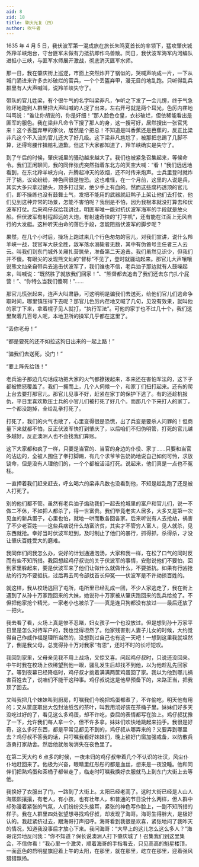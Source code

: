 ```yaml
---
aid: 8
zid: 18
title: 肇庆光复（四）
author: 吹牛者
---
```


1635 年 4 月 5 日，我伏波军第一混成旅在旅长朱鸣夏首长的率领下，猛攻肇庆城外羚羊峡炮台，守台匪军未做有力抵抗即作鸟兽散。同日，我伏波军海军内河编队进抵小三峡，与匪军水师展开激战，彻底消灭匪军水师。

那一日，我在肇庆街上巡逻，市面上突然炸开了锅似的，哭喊声响成一片，一下从城门涌进来许多衣衫破烂的官兵，一个个丢盔弃甲，漫无目的地乱跑。只听得乱兵群里有人大声喊叫，说羚羊峡失守了。

带队的官儿姓梁，有个很牛气的名字叫梁非凡，乍听之下发了一会儿愣，终于气急败坏地跑到人群里把大声叫喊的人捉了出来，左右开弓就是两个耳光，色厉内荏地叫骂说：“谁让你胡说的，你是奸细！”那人脸色仓皇，衣衫破烂，但依稀能看出是匪军的服色。我在梁非凡命令下搜了那人的身，这一搜可好，居然搜出一张官凭来！这个丢盔弃甲的家伙，居然是个把总！不知道是叫香蕉还是芭蕉的，反正比梁非凡这个不入流的官儿还大了好几级。这下梁非凡尴尬了，被那把总踢了几脚不算，还得弯腰作揖赔礼道歉。但这下大家都知道了，羚羊峡确实是失守了。

到了午后的时候，肇庆城里的骚动越来越大了。我们也被紧急召集起来，等候命令。我们正闲聊间，我的同伴张虎突然指着东北方的天空大喊：“看！”我们远远地看到，在东北羚羊峡方向，升腾起冲天的浓烟，还不时传来炮声。士兵里登时就炸开了锅，议论纷纷，神色间很是惶恐。这也难怪，在一个月前，这里的人说是兵，其实大多只拿过锄头，顶多打过架，绝少手上有血的。然而这些腐朽透顶的官儿们，即不操练也没有鼓舞士气，发把不能用的武器就赶鸭子上架让他们去打仗，他们见到这种异常的场景，怎能不害怕呢？我倒是不怕，因为我根本就没打算去和伏波军打仗。后来鸡仔叔给我讲过，明匪军唯一能对抗伏波军海军的手段就是放火船。但伏波军有射程超远的大炮，有射速奇快的“打字机”，还有能在江面上无风自行的大发艇。这种听天由命的落后手段，怎能阻挡伏波军的脚步呢？

果然，在几个小时后，操场上跑过来几个行色匆匆的官儿，对我们宣讲，说什么羚羊峡一战，我官军大获全胜，敌军落水溺毙者无数，其中有伪酋号主任者三人云云。叫我们到东门城外关厢扎营筑垒，准备第二天追击。我们虽然见识少，但我们并不傻。有眼尖的发现熊文灿的“督标”不见了，登时就骚动起来。那官儿大声嚷嚷说熊文灿亲自带兵去追击伏波军了，我们谁也不信，老兵油子那边就有人鼓噪起来，叫喊说：“既然胜了就放我们回家！”、“熊督都去追击了我们还去东门扎个屁营！”、“你特么当我们傻啊！”……

那官儿慌张起来，连声大叫肃静，可这明明是骗我们去送死，给他们官儿们逃命争取时间，哪里镇压得下去呢？那官儿色厉内荏地又喊了几句，见没有效果，就叫他的家丁下来，拿着棍子见人就打，“执行军法”。可他的家丁也不过几十个，我们这里聚着几百号人呢，本地卫所的操军几乎都在这里了。

“丢你老母！”

“都是要死的还不如拉这狗日出来的一起上路！”

“骗我们去送死，没门！”

“要上阵先给钱！”

老兵油子那边几句话成功把大家的火气都撩拨起来，本来还在害怕军法的，这下子都被愤怒覆盖了。我们一拥而上，几个人伺候一个，和家丁们扭打起来。还有的爬上台去要打那官儿。那官儿见事不好，赶紧在家丁的保护下逃了。有的还趁机报仇，平日里喜欢欺压士兵的小官儿们被打死了好几个。而那几个下来打人的家丁，一个都没跑掉，全给乱拳打死了。

打死了，我们的火气也散了，心里变得很是恐慌，出了兵变是要杀人问罪的！但商量下来就都不怕，反正伏波军快打到肇庆了，以后咱们不归伪明管，打死的官儿越多越好。反正澳洲人也不会找我们算账。

这下大家都和疯了一样，只要是当官的、当官的身边的仆役、家丁……只要和当官的沾边的，全被人围住了拳打脚踢，有几个求爷爷告奶奶地说自己如何可怜，求放饶命，但是没有人理他们的，一个个都被活活打死。说起来，他们真是一点也不冤枉。

一直押着我们赶来赶去，呼幺喝六的梁非凡数也没看到他，不知是趁乱跑了还是被人打死了。

别的他们都不管。虽然有老兵油子煽动我们一起去抢城里的富户和官儿们，说一不做二不休，不如把人都杀了，得一世富贵。我们毕竟老实人居多，大多又是第一次见血的新兵蛋子，心里也怕，就地一哄而散各回各家。后来听说有人去抢劫，祸害了不少老百姓――这些兵痞说什么劫富济贫，其实才不管穷人富人，见人就杀，见东西就抢。幸好当时伏波军赶到，及时制止了他们的暴行，抓得抓，杀得杀，才没让肇庆百姓受大的磨难。

我同伴们问我怎么办，说好的计划通通泡汤，大家和我一样，在松了口气的同时反而有些不知所措。我回想起鸡仔叔说的关于伏波军的事情，安慰说他们不要怕，回到家里躲起来，要是伏波军来了他们让做什么就做什么，不要抵抗。如果有行凶抢劫的行为不要抵抗，过后再去司令部找首长伸冤――伏波军是不许劫掠百姓的。

就这样，我从校场逃回了屯所，屯所里已经乱成一团，不少人家逃走了，我在街上遇到了从孙十万家跑回来的大妹，她说孙十万家被从肇庆跑回来的乱兵给抢了。不但把他家抢个精光，一家老小也被杀了――真是连只狗都没有放过――最后还放了一把火。

我去看了看，火场上真是惨不忍睹，妇女孩子一个也没放过。但是想到孙十万家平日里是怎么对待军户的，我也觉得坦然了。他家残害别人妻子儿女的时候，大约觉得自己作威作福是理所当然的，没想到过自己也有这一天吧！一想到这里我就坦然了，倒是我父母，总觉得孙十万对我家“有恩”，还时不时的长吁短叹。

我回到家里，父母亲见我不用上战场，又惊又喜。问起鸡仔叔时，只说还没回来。中午时我在校场上依稀望到他一眼，骚乱发生后却找不到他，以为他趁乱先回家了。等到夜幕已经降临时，鸡仔叔才挑着满满两筐鸡蛋回了家。我以为他到哪儿祸害百姓去了，说咱们不能干这种事。鸡仔叔说这是他早预备下的，来路正当，把我顶了回去。

又叫我把几个妹妹叫到厨房，叮嘱我们今晚把鸡蛋都煮了，不许偷吃，明天他有用的；又从筐底取出大包封油纸包的茶叶，叫我用沏好装在茶桶子里。妹妹们好多天没吃过好的了，看见这么多鸡蛋，却不许吃，委屈的表情都写在脸上。鸡仔叔犹豫了一下，允许我们每人拿一个，但不许多拿。妹妹们欢快地跳起来拍手。我很是好奇，这么多好东西，都是平常见都见不到的，鸡仔叔从哪弄来的？又要弄到哪里去？鸡仔叔不答我的话，只叮嘱我看好妹妹们，晚上锁好门窗加强戒备，以防散兵游勇打家劫舍。然后他就匆匆消失在夜色里了。

在第二天大约 6 点多的时候，一夜未归的鸡仔叔带着几个不认识的壮汉，风尘仆仆地赶回来了。他极为兴奋，眼睛里红彤彤的都是血丝，想来是一夜没睡。他和同伴们把熟鸡蛋和茶桶子都带走了，临走时叮嘱我换好衣服就马上到东门大街上去等他。

我换好了衣服出了门，一路到了大街上。太阳已经老高了。这时大街已经是人山人海熙熙攘攘，有老人，有小孩，也有壮年人，和普通的节日没什么两样，但人群中却弥漫着紧张的气氛，人们纷纷交头接耳，紧张的神色写作脸上，一副不知所措的样子。我在人群里四处张望想寻找鸡仔叔，却发现了海哥。海哥生得胖大，是极好认的。我赶紧挤过去，跟海哥打声招呼。海哥看到我很是欢喜，紧张地问了我昨天的情况，知道我没事后才放心下来。我问海哥：“大早上的这儿怎么这么多人？”海哥诧异地反问我：“你不知道？保长说澳洲人打下肇庆城了！召集我们到这里集会，不信你看！”我心里一个激灵，顺着海哥的手指看去，只见高高的魁星楼顶，一面蓝色的启明星旗迎着上午的太阳，在那里，就在那里，屹立在那里，迎着强风猎猎飘扬。
